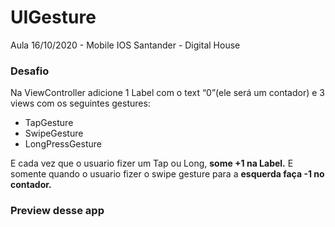 # UIGesture
Aula 16/10/2020 - Mobile IOS Santander - Digital House 

<h3>Desafio</h3>

Na ViewController adicione 1 Label com o text “0”(ele será um contador) e 3 views com os seguintes gestures:
<ul>
  <li>TapGesture</li>
  <li>SwipeGesture</li>
  <li>LongPressGesture</li>
 </ul>
 E cada vez que o usuario fizer um Tap ou Long, <b>some +1 na Label.</b> E somente quando o usuario fizer o swipe gesture para a <b>esquerda faça -1 no contador.</b>
 
 <h3>Preview desse app</h3>
 
